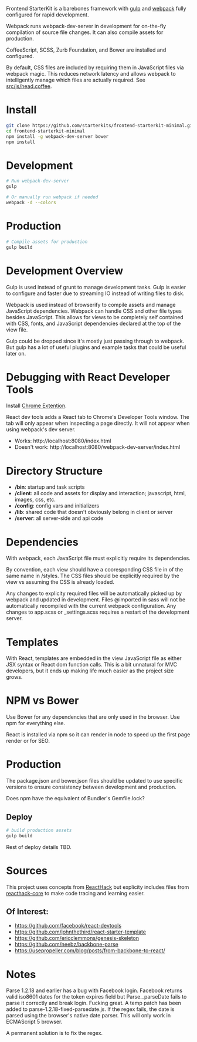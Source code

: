 Frontend StarterKit is a barebones framework with [gulp](http://gulpjs.com/) and [webpack](http://webpack.github.io/) fully configured for rapid development.

Webpack runs webpack-dev-server in development for on-the-fly compilation of source file changes. It can also compile assets for production.

CoffeeScript, SCSS, Zurb Foundation, and Bower are installed and configured.

By default, CSS files are included by requiring them in JavaScript files via webpack magic. This reduces network latency and allows webpack to intelligently manage which files are actually required. See [src/js/head.coffee](https://github.com/starterkits/frontend-starterkit-minimal/blob/master/src/js/head.coffee).


# Install

```bash
git clone https://github.com/starterkits/frontend-starterkit-minimal.git
cd frontend-starterkit-minimal
npm install -g webpack-dev-server bower
npm install
```

# Development

```bash
# Run webpack-dev-server
gulp

# Or manually run webpack if needed
webpack -d --colors
```

# Production

```bash
# Compile assets for production
gulp build
```


# Development Overview

Gulp is used instead of grunt to manage development tasks.
Gulp is easier to configure and faster due to streaming IO instead of writing files to disk.

Webpack is used instead of browserify to compile assets and manage JavaScript dependencies.
Webpack can handle CSS and other file types besides JavaScript. This allows for views to be
completely self contained with CSS, fonts, and JavaScript dependencies declared at the top
of the view file.

Gulp could be dropped since it's mostly just passing through to webpack. But gulp has a lot
of useful plugins and example tasks that could be useful later on.


# Debugging with React Developer Tools

Install [Chrome Extention](https://github.com/facebook/react-devtools).

React dev tools adds a React tab to Chrome's Developer Tools window. The tab will only
appear when inspecting a page directly. It will not appear when using webpack's dev server.

* Works: http://localhost:8080/index.html
* Doesn't work: http://localhost:8080/webpack-dev-server/index.html


# Directory Structure

* **/bin**: startup and task scripts
* **/client**: all code and assets for display and interaction; javascript, html, images, css, etc.
* **/config**: config vars and initializers
* **/lib**: shared code that doesn't obviously belong in client or server
* **/server**: all server-side and api code


# Dependencies

With webpack, each JavaScript file must explicitly require its dependencies.

By convention, each view should have a cooresponding CSS file in of the same name in /styles.
The CSS files should be explicitly required by the view vs assuming the CSS is already loaded.

Any changes to explicity required files will be automatically picked up by webpack and updated
in development. Files @imported in sass will not be automatically recompiled with the current
webpack configuration. Any changes to app.scss or _settings.scss requires a restart of the
development server.


# Templates

With React, templates are embedded in the view JavaScript file as either JSX syntax or React dom function calls.
This is a bit unnatural for MVC developers, but it ends up making life much easier as the project size grows.


# NPM vs Bower

Use Bower for any dependencies that are only used in the browser. Use npm for everything else.

React is installed via npm so it can render in node to speed up the first page render or for SEO.


# Production

The package.json and bower.json files should be updated to use specific versions to ensure
consistency between development and production.

Does npm have the equivalent of Bundler's Gemfile.lock?

## Deploy

```bash
# build production assets
gulp build
```

Rest of deploy details TBD.


# Sources

This project uses concepts from [ReactHack](https://github.com/petehunt/ReactHack) but explicity includes
files from [reacthack-core](petehunt/reacthack-core) to make code tracing and learning easier.

## Of Interest:

* https://github.com/facebook/react-devtools
* https://github.com/johnthethird/react-starter-template
* https://github.com/ericclemmons/genesis-skeleton
* https://github.com/neebz/backbone-parse
* https://usepropeller.com/blog/posts/from-backbone-to-react/



# Notes

Parse 1.2.18 and earlier has a bug with Facebook login. Facebook returns valid iso8601 dates for
the token expires field but Parse._parseDate fails to parse it correctly and break login. Fucking great.
A temp patch has been added to parse-1.2.18-fixed-parsedate.js. If the regex fails, the date is parsed
using the browser's native date parser. This will only work in ECMAScript 5 browser.

A permanent solution is to fix the regex.






